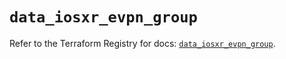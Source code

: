 # `data_iosxr_evpn_group`

Refer to the Terraform Registry for docs: [`data_iosxr_evpn_group`](https://registry.terraform.io/providers/ciscodevnet/iosxr/0.6.0/docs/data-sources/evpn_group).
